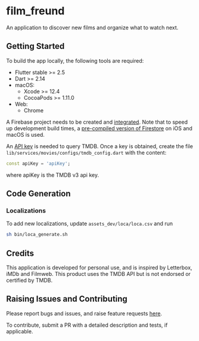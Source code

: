 # film_freund

An application to discover new films and organize what to watch next.

## Getting Started

To build the app locally, the following tools are required:

- Flutter stable >= 2.5
- Dart >= 2.14
- macOS:
    - Xcode >= 12.4
    - CocoaPods >= 1.11.0
- Web:
    - Chrome

A Firebase project needs to be created and [integrated](https://firebase.google.com/docs/flutter/setup). Note that to speed up development build times, a [pre-compiled version of Firestore](https://github.com/invertase/firestore-ios-sdk-frameworks#supported-firebase-ios-sdk-versions) on iOS and macOS is used.

An [API key](https://developers.themoviedb.org/3/getting-started/introduction) is needed to query TMDB. Once a key is obtained, create the file `lib/services/movies/configs/tmdb_config.dart` with the content:

```dart
const apiKey = 'apiKey';
```

where apiKey is the TMDB v3 api key.

## Code Generation

### Localizations

To add new localizations, update `assets_dev/loca/loca.csv` and run

```sh
sh bin/loca_generate.sh
```

## Credits

This application is developed for personal use, and is inspired by Letterbox, iMDb and Filmweb. This product uses the TMDB API but is not endorsed or certified by TMDB.

## Raising Issues and Contributing

Please report bugs and issues, and raise feature requests [here](https://github.com/defuncart/film_freund/issues).

To contribute, submit a PR with a detailed description and tests, if applicable.
